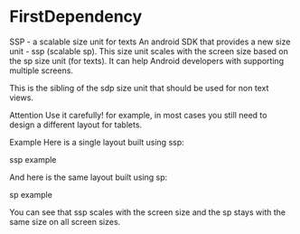 # FirstDependency
SSP - a scalable size unit for texts
An android SDK that provides a new size unit - ssp (scalable sp). This size unit scales with the screen size based on the sp size unit (for texts). It can help Android developers with supporting multiple screens.

This is the sibling of the sdp size unit that should be used for non text views.

Attention
Use it carefully! for example, in most cases you still need to design a different layout for tablets.

Example
Here is a single layout built using ssp:

ssp example

And here is the same layout built using sp:

sp example

You can see that ssp scales with the screen size and the sp stays with the same size on all screen sizes.
